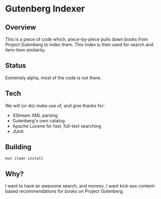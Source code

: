 Gutenberg Indexer
=================

Overview
--------

This is a piece of code which, piece-by-piece pulls down books from Project 
Gutenberg to index them. This index is then used for search and item-item
similarity.

Status
------

Extremely alpha, most of the code is not there.

Tech
----

We will (or do) make use of, and give thanks for:

  * XStream XML parsing
  * Gutenberg's own catalog
  * Apache Lucene for fast, full-text searching
  * JUnit

Building
--------

```
mvn clean install
```

Why?
----

I want to have an awesome search, and moreso, I want kick-ass content-based
recommendations for books on Project Gutenberg.

